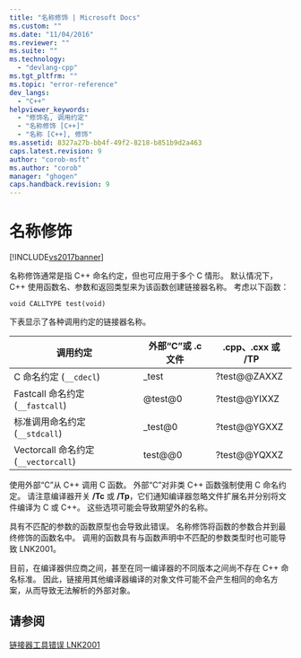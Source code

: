 ```yaml
---
title: "名称修饰 | Microsoft Docs"
ms.custom: ""
ms.date: "11/04/2016"
ms.reviewer: ""
ms.suite: ""
ms.technology: 
  - "devlang-cpp"
ms.tgt_pltfrm: ""
ms.topic: "error-reference"
dev_langs: 
  - "C++"
helpviewer_keywords: 
  - "修饰名, 调用约定"
  - "名称修饰 [C++]"
  - "名称 [C++], 修饰"
ms.assetid: 8327a27b-bb4f-49f2-8218-b851b9d2a463
caps.latest.revision: 9
author: "corob-msft"
ms.author: "corob"
manager: "ghogen"
caps.handback.revision: 9
---
```

# 名称修饰
[!INCLUDE[vs2017banner](../../assembler/inline/includes/vs2017banner.md)]

名称修饰通常是指 C\+\+ 命名约定，但也可应用于多个 C 情形。  默认情况下，C\+\+ 使用函数名、参数和返回类型来为该函数创建链接器名称。  考虑以下函数：  
  
```  
void CALLTYPE test(void)  
```  
  
 下表显示了各种调用约定的链接器名称。  
  
|调用约定|外部“C”或 .c 文件|.cpp、.cxx 或 \/TP|  
|----------|------------------|----------------------|  
|C 命名约定 \(`__cdecl`\)|\_test|?test@@ZAXXZ|  
|Fastcall 命名约定 \(`__fastcall`\)|@test@0|?test@@YIXXZ|  
|标准调用命名约定 \(`__stdcall`\)|\_test@0|?test@@YGXXZ|  
|Vectorcall 命名约定 \(`__vectorcall`\)|test@@0|?test@@YQXXZ|  
  
 使用外部“C”从 C\+\+ 调用 C 函数。  外部“C”对非类 C\+\+ 函数强制使用 C 命名约定。  请注意编译器开关 **\/Tc** 或 **\/Tp**，它们通知编译器忽略文件扩展名并分别将文件编译为 C 或 C\+\+。  这些选项可能会导致期望外的名称。  
  
 具有不匹配的参数的函数原型也会导致此错误。  名称修饰将函数的参数合并到最终修饰的函数名中。  调用的函数具有与函数声明中不匹配的参数类型时也可能导致 LNK2001。  
  
 目前，在编译器供应商之间，甚至在同一编译器的不同版本之间尚不存在 C\+\+ 命名标准。  因此，链接用其他编译器编译的对象文件可能不会产生相同的命名方案，从而导致无法解析的外部对象。  
  
## 请参阅  
 [链接器工具错误 LNK2001](../../error-messages/tool-errors/linker-tools-error-lnk2001.md)
